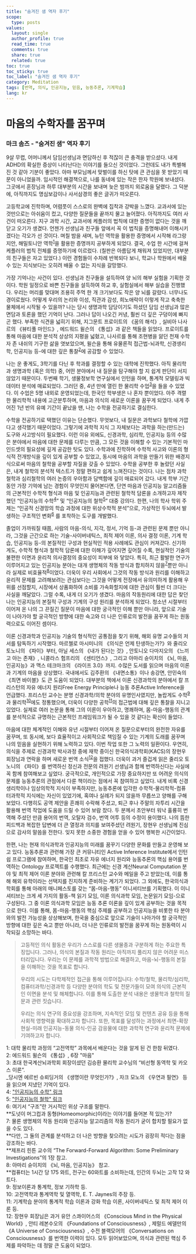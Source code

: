 ```yaml
---
title: "숨겨진 샘 역자 후기"
scope:
  type: posts
values:
  layout: single
  author_profile: true
  read_time: true
  comments: true
  share: true
  related: true
toc: true
toc_sticky: true
toc_label: "숨겨진 샘 역자 후기"
category: Meditation
tags: [번역, 의식, 인공지능, 믿음, 능동추론, 기계학습]
lang: kr
---
```


# 마음의 수학자를 꿈꾸며

### 마크 솜즈 - "숨겨진 샘" 역자 후기

9살 무렵, 어머니께서 담임선생님과 면담하신 후 적잖이 큰 충격을 받으셨다. 내게 ADHD의 확실한 증상이 나타난다는 이야기를 들으신 것이었다. 그런데도 내가 특별해진 것 같아 기분이 좋았다. 아마 부모님께서 맞벌이를 하신 탓에 큰 관심을 못 받았기 때문이 아니었을까. 임시적인 해결책으로, 나를 동네에 있는 작은 한자 학원에 보내셨다. 그곳에서 훈장님과 하루 대부분의 시간을 보내며 늦은 밤까지 외로움을 달랬다. 그 덕분에, 아직까지도 명심보감이나 사서삼경의 좋은 글귀가 떠오른다.

고등학교에 진학하며, 어렴풋이 스스로의 완벽에 집착과 강박을 느꼈다. 교과서에 있는 것만으로는 아쉬움이 컸고, 다양한 질문들을 끝까지 물고 늘어졌다. 아직까지도 여러 사건이 떠오른다. 지구 과학 시간, 교과서에 케플러의 법칙에 대한 증명이 없다는 것을 깨닫고 오기가 생겼다. 언젠가 선생님과 친구들 앞에서 꼭 이 법칙을 증명해내어 이해시키겠다는 각오가 선 것이다. 며칠 밤을 새며, 뉴턴 역학을 활용한 증명에서 시작해 라그랑지안, 해밀토니안 역학<sup>[1](#footnote_1)</sup>을 활용한 증명까지 공부하게 되었다. 결국, 수업 한 시간에 걸쳐 케플러의 법칙 전체를 증명하기에 이르렀다. (칠판은 아름답게 채워져 있었지만, 대부분의 친구들은 자고 있었다.) 이런 경험들이 수차례 반복되다 보니, 학교나 학원에서 배울 수 있는 지식보다는 오히려 배울 수 없는 지식을 갈망했다.

가장 기억나는 사건이 있다. 선생님과 친구들을 설득하여 양 뇌의 해부 실험을 기획한 것이다. 학원 일정으로 바쁜 친구들을 설득하여 하교 후, 실험실에서 해부 실습을 진행했다. 우리는 머리를 맞대며 조용히 주먹 한 개 크기보다도 작은 양 뇌를 갈랐다. 너무나도 경이로웠다. 어떻게 우리의 논리와 이성, 직관과 감성, 희노애락이 이렇게 작고 축축한 물체에서 시작될 수 있을까? 나는 당시 생명과학 담당이기도 하셨던 담임 선생님과 많은 면담과 토론을 했던 기억이 난다. 그러나 답이 나오긴 커녕, 훨씬 더 깊은 구덩이에 빠지곤 했다. 부족한 식견을 넓히기 위해, 지그문트 프로이트의 《꿈의 해석》, 실비아 나사르의 《뷰티풀 마인드》, 에드워드 윌슨의 《통섭》과 같은 책들을 읽었다. 프로이트를 통해 마음에 대한 분석적 상상의 지평을 넓혔고, 나사르를 통해 조현병을 앓던 천재 수학자 존 내쉬의 기구한 삶을 엿보았으며, 윌슨을 통해 유물론적 접근법-뇌과학, 신경생리학, 인공지능 등-에 대한 깊은 통찰<sup>[2](#footnote_2)</sup>에 공감할 수 있었다.

나는 운 좋게도, 3학기를 다닌 후 학과를 결정할 수 있는 대학에 진학했다. 아직 물리학과 생명과학 (혹은 의학) 중, 어떤 분야에서 내 질문을 탐구해야 할 지 쉽게 판단이 서지 않았기 때문이다. 두번째 학기, 생물정보학 연구실에서 인턴을 하며, 통계적 모델링과 빅데이터 분석에 매료되었다. 그러던 중, 4년 만에 열린 한 물리학 수업<sup>[3](#footnote_3)</sup>을 들을 수 있었다. 이 수업은 5명 내외로 운영되었는데, 한국인 학부생은 나 혼자 뿐이었다. 아주 격렬한 물리학적 내용에 고군분투하며, 마음과 의식의 새로운 이론을 꿈꾸게 되었다. 내게 주어진 1년 반의 유예 기간이 끝났을 땐, 나는 수학을 전공하기로 결심한다.

수학을 전공하기로 택했던 이유는 단순했다. 무엇보다, 내 질문은 과학보다 철학에 가깝다고 생각했기 때문이었다. 그렇기에 과학적 지식 그 자체보다는 과학을 하는(만드는) 도구와 사고방식이 필요했다. 이런 이유 외에도, 신경과학, 심리학, 인공지능 등의 수많은 분야에서 마음에 대한 문제를 다루는 만큼, 그 모든 것을 이해할 수 있는 기본적인 마인드셋의 필요성에 깊게 공감한 탓도 있다. 수학과에 진학하며 수학적 사고와 이론의 형식적 전개방식을 깊이 있게 공부할 수 있었고, 동시에 마음의 과학을 만들기 위한 배경지식으로써 마음의 철학을 공부할 자질을 갖출 수 있었다. 수학을 공부한 후 놀랐던 사실은, 내게 철학의 분석적 텍스트가 정말 편하고 쉽게 느껴진다는 것이다. 나는 점차 과학철학과 심리철학의 여러 논증의 우아함과 담백함에 깊이 매료되어 갔다. 내게 학부 기간 동안 가장 기억에 남는 경험이 무엇인지 물어본다면, 단연 마음과 인공지능 알고리즘들의 근본적인 수학적 형식과 마음 및 인공지능과 관련된 철학적 담론을 소개하고자 제작했던 “인공지능의 수학<sup>[4](#footnote_4)</sup>” 및 “인공지능의 철학<sup>[5](#footnote_5)</sup>” 대중 강의다. 한편, 나의 학사 학위 주제는 “인공적 신경망의 학습 과정에 대한 위상수학적 분석”으로, 가상적인 두뇌에서 발생하는 구조적인 변화<sup>[6](#footnote_6)</sup> 를 포착하는 도구를 개발했다.

졸업이 가까워질 때쯤, 사람의 마음-의식, 지각, 정서, 기억 등-과 관련된 문제 뿐만 아니라, 그것을 근간으로 하는 기술-사이버네틱스, 최적 제어 이론, 의사 결정 이론, 기계 학습, 인공지능 등-의 본질적인 구성과 현실적인 적용 사례에도 관심이 커져갔다. 신기하게도, 수학적 형식과 철학적 담론에 대한 이해가 깊어지면 깊어질 수록, 현실적인 기술의 불편한 이면과 윤리적 의사결정의 중요성이 피부에 와 닿았다. 특히, 최근 활발한 연구가 이루어지고 있는 인공지능 분야는 대개 생명체의 작동 방식과 합치하지 않을<sup>[7](#footnote_7)</sup>뿐만 아니라 실제로 비효율적<sup>[8](#footnote_8)</sup>이었다. 더욱이 우리 사회에서 그것의 작동 방식과 원리를 이해하고 윤리적 문제를 고려해보려는 관심보다는 그것을 어떻게 전장에서 유의미하게 활용해 우위를 선점할지, 시장에서 상품화하여 소비를 가속화할지에 대한 관심이 훨씬 더 크다는 사실을 깨달았다. 그럴 수록, 내게 더 오기가 생겼다. 마음의 작동원리에 대한 답은 찾던 나는 인공지능의 본질적 구성과 기계의 구성 원리를 분석하게 되었다. 청소년 시절부터 이어져 온 나의 그 끈질긴 질문이 마음에 대한 궁극적인 이해 뿐만 아니라, 앞으로 기술이 나아가야 할 궁극적인 방향에 대한 숙고와 더 나은 인류로의 발전을 꿈꾸게 하는 원동력으로도 이어진 셈이다.

이론 신경과학과 인공지능 기술의 형식적인 공통점을 찾기 위해, 해외 유명 교수들의 저서를 탐독하기 시작했다. 마르첼로 마시미니의 《의식은 언제 탄생하는가?》와 줄리오 토노니의 《파이》부터, 아닐 세스의 《내가 된다는 것》, 안토니오 다마지오의 《느끼고 아는 존재》, 니콜라스 험프리의 《센티언스》, 그리고 아마리 슌이치의 《뇌, 마음, 인공지능》과 맥스 테크마크의 《라이프 3.0》까지. 수많은 도서를 읽으며 마음의 이론과 기계의 마음을 상상했다. 국내에서도 김주환의 《내면소통》이나 송강면, 안민숙의 《최면 바이블》도 큰 도움이 되었다. 대부분의 책에서 이론 신경과학의 분야에서 칼 프리스턴의 자유 에너지 원리Free Energy Principle나 능동 추론Active Inference을 언급했다. 프리스턴 교수는 분명 신경과학/의학 분야의 유명인사였지만, 놀랍게도 수학<sup>[9](#footnote_9)</sup>과 물리학<sup>[10](#footnote_10)</sup>에도 정통했으며, 더욱이 다양한 공학<sup>[11](#footnote_11)</sup>의 접근법에 대해 깊은 통찰을 지니고 있었다. 실제로 여러 논문을 통해 그의 이론이 우아하고, 명쾌하며, 몸-마음-행동의 관계를 분석적으로 규명하는 근본적인 프레임워크가 될 수 있을 것 같다는 확신이 들었다.

마음에 대한 체계적인 이해와 유년 시절부터 이어져 온 질문으로부터의 완전한 자유를 꿈꾸며, 또 동시에, 보다 효율적이고 사회적으로 책임질 수 있는 기계의 도래를 꿈꾸며 나의 믿음을 실현하기 위해 노력하고 있다. 이번 작업 또한 그 노력의 일환이다. 우연히, 의식을 주제로 신경과학 박사과정 중에 재학 중이신 한국의식과학회(KACS)의 장현우 회장님과 연락을 하며 새로운 번역 소식<sup>[12](#footnote_12)</sup>을 접했다. 더욱이 과거 즐겁게 읽은 줄리오 토노니의 《파이》를 번역하신 정신과 전문의 려원기 선생님과 함께 번역하신다는 사실에 꼭 함께 참여해보고 싶었다. 궁극적으로, 개인적으로 가장 중요하지만 또 어려운 의식의 문제를 능동추론의 관점에서 다룬 책이라는 점에서 꼭 참여하고 싶었다. 내게 비록 신경생리학이나 임상의학적 지식이 부족하지만, 능동추론에 입각한 수학적-물리학적-컴퓨터과학적 지식에는 자신이 있었기에, 혹여나 실례가 되지 않을까 무릅쓰고 양해를 구해보았다. 다행히도 공역 제안을 흔쾌히 수락해 주셨고, 퇴근 후나 주말의 자투리 시간을 활용해 번역 작업에 도움을 드릴 수 있어 보람 찼다. 두 분께서 초안부터 워낙 훌륭히 번역해 주셨던 만큼 용어의 번역, 오탈자 검수, 번역 어투 등의 수정이 용이했다. 나의 뜸한 피드백과 복잡한 답변에 더 큰 열정과 의지를 보여주셨던 려원기, 장현우 선생님께 진심으로 감사의 말씀을 전한다. 잊지 못한 소중한 경험을 얻을 수 있어 행복한 시간이었다.

한편, 나는 현재 의식과학과 인공지능의 미래를 꿈꾸기 다양한 문화를 만들고 운영해 보고 있다. 능동추론과 관련해 가장 큰 커뮤니티인 Active Inference Institute에서 인턴쉽 프로그램에 참여하며, 한국인 최초로 자유 에너지 원리와 능동추론의 핵심 용어를 번역하는 Ontology 프로젝트를 수행했다. 최근에는 신경 계산Neural Computation 분야 및 최적 제어 이론 분야와 관련해 칼 프리스턴 교수와 메일을 주고 받았는데, 이를 통해 해외 유학이라는 선택지를 진지하게 준비하는 계기가 되었다. 그 외에도, 한국의식과학회를 통해 아래의 매니페스토를 갖는 “몸-마음-행동” 이니셔티브를 기획했다. 이 이니셔티브는 크게 세 가지의 활동-책 읽기 모임, 이론 의식과학 모임, 논문읽기 모임-으로 구성된다. 그 중 이론 의식과학 모임은 능동 추론 이론을 깊이 있게 공부하는 것을 목적으로 한다. 이를 통해, 몸-마음-행동의 핵심 주제를 공부하고 인공지능을 비롯한 타 분야와의 발전 가능성을 상상해보며, 한국을 중심으로 앞으로 기술이 나아가야 할 궁극적인 방향에 대한 깊은 숙고 뿐만 아니라, 더 나은 인류로의 발전을 꿈꾸게 하는 원동력이 시작되길 소망하는 바다.

> 고등적인 의식 활동은 우리가 스스로를 다른 생물종과 구분하게 하는 주요한 특징입니다.
> 그러나, 의식의 본질과 작동 원리는 아직까지 풀리지 않은 어려운 미스터리입니다.
> 우리는 이 문제를 과학적 방법으로 해결하고, 마음-뇌-행동의 본질을 이해하는 것을 목표로 합니다.
>
> 우리의 시도는 다학제적인 접근을 통해 이루어집니다:
> 수학/철학, 물리학/심리학, 컴퓨터과학/신경과학 등 다양한 분야의 학도 및 전문가들이 모여 의식의 근본적인 이면을 분석 및 해체합니다.
> 이를 통해 도출한 분석 내용은 생물학과 철학의 질문과 관련 짓습니다.
>
> 우리는 의식 연구의 중요성을 강조하며, 지속적인 모임 및 컨텐츠 공유 등을 통해 사회적 영향력을 확대하고자 합니다.
> 또한, 목표를 달성하는 과정에서 최면-확장 현실-미래 인공지능-동물 의식-인공 감응물에 대한 과학적 연구와 윤리적 문제에 기여하고자 합니다.

<a name="footnote_1">1</a>: 대학 물리학 과정의 “고전역학” 과목에서 배운다는 것을 알게 된 건 한참 뒤였다.  
<a name="footnote_2">2</a>: 에드워드 윌슨의 《통섭》, 6장 "마음"  
<a name="footnote_3">3</a>: 초대 한국계산뇌과학회 회장이셨던 김승환 물리학 교수님의 “비선형 동역학 및 카오스 이론”.  
\_당시엔 에르빈 슈뢰딩거의 《생명이란 무엇인가?》, 자크 모노의 《우연과 필연》 등을 읽으며 지냈던 기억이 있다.  
<a name="footnote_4">4</a>: ["인공지능의 수학" 링크](https://youtube.com/playlist?list=PLfWS6_PaCSutSAC7Vu8VHS2uc594cQigv&si=Q2cpP5ExvW84vQM2)  
<a name="footnote_5">5</a>: ["인공지능의 철학" 링크](https://youtube.com/playlist?list=PLfWS6_PaCSusXxpOxUSs6ONTln3pHWALy&si=fidIXxTUlk5xvCXF)  
<a name="footnote_6">6</a>: 여기서 “구조”란 거시적인 위상 구조를 말한다.  
**도넛이 머그컵과 동형(Homeomorphic)이라는 이야기를 들어본 적 있는가?  
<a name="footnote_7">7</a>: 물론 생명체의 작동 원리와 인공지능 알고리즘의 작동 원리가 굳이 합치할 필요가 없을 수도 있다.  
**다만, 그 둘의 관계를 분석하고 더 나은 방향을 찾으려는 시도가 굉장히 적다는 점을 강조하는 바다.  
**제프리 힌튼 교수의 “The Forward-Forward Algorithm: Some Preliminary Investigations”의 1장 참고.  
<a name="footnote_8">8</a>: 아마리 슌이치의 《뇌, 마음, 인공지능》 참고.  
**컴퓨터는 1시간 당 175 와트, 전구는 60와트를 소비하는데, 인간의 두뇌는 고작 12 와트다.  
<a name="footnote_9">9</a>: 정보이론과 통계학, 정보 기하학 등.  
<a name="footnote_10">10</a>: 고전역학과 통계역학 및 열역학, E. T. Jaynes의 주장 등.  
<a name="footnote_11">11</a>: 기계학습 분야의 통계적 학습 이론과 강화 학습 이론, 사이버네틱스 및 최적 제어 이론 등.  
<a name="footnote_12">12</a>: 장현우 회장님은 과거 유안 스콰이어스의 《Conscious Mind in the Physical World》, 안티 레본수오의 《Foundations of Consciousness》, 제럴드 에델만의 《A Universe of Consciousness》, 수전 블랙모어의 《Conversations on Consciousness》를 번역한 이력이 있다. 모두 읽어보았으며, 의식과 관련된 핵심 주제를 파악하는 데 정말 큰 도움이 되었다.
